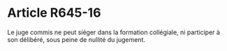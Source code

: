 # Article R645-16

<div align='left'>Le juge commis ne peut siéger dans la formation collégiale, ni participer à son délibéré, sous peine de nullité du jugement. <br/><br/></div>